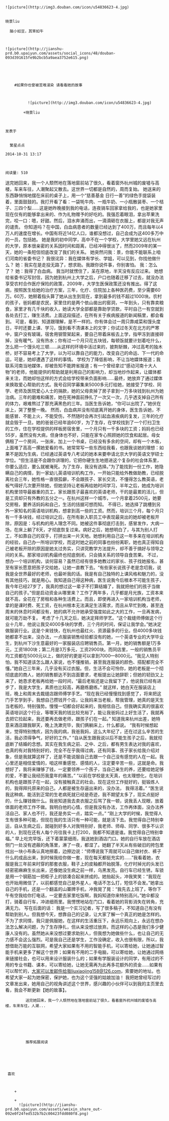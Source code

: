 
    
  
    ![picture](http://img3.douban.com/icon/u54836623-4.jpg)
    

    晓景liu
  
      脑小如豆，其笨如牛

  
  
    ![picture](http://jianshu-prd.b0.upaiyun.com/assets/social_icons/48/douban-093d391615fe9b2bcb5a9aea3752e615.png)
  


    
      
        #如果你也曾被苦难浸染 请看看她的故事
        
          
            
              ![picture](http://img3.douban.com/icon/u54836623-4.jpg)
            
            +晓景liu
        
        
    
    发表于 

    
      繁星点点

    2014-10-31 13:17

    

    阅读量: 510
  


        
            
  送完她回来，我一个人颓然地在落地窗前站了很久，看着窗外杭州城的废墟与高楼，车来车往，人潮聚起又散去。这世界一切都是自然的，周而复始。
  她送来的东西静悄悄地摆在床前的桌子上，用一个“慈善基金 日行一善”的绿色手提袋装着，里面鼓鼓的。我打开看了看：一袋牦牛肉、一瓶牛奶、一小瓶散装枣、一个桔子、三四个梨……这是她昨晚接到我的电话，连夜骑车回家拿给我的，也是她家里现在仅有的能够拿出来的、作为礼物赠予的好吃的。我强忍着眼泪，拿出苹果洗完，咬一口：嗯，好甜。然后，泪水奔涌而出，一滴滴砸在衣服上，都是对我无声的谴责。
  你知道吗？在中国，白血病患者的数量已经达到了400万，而且每年以4万人的速度在增长。中国有将近14亿人口，谁都没想过，自己会成为这400多万中的一员，包括她。
  她是我的初中同学，高中不在一个学校，大学里她又远在杭州的大学，原本很亲密的关系因时间和距离，已经冲得很淡了，然而2009年的某一天，她的一条短信彻底改变了我们的关系。
  她突然问我：景，你能不能联系上咱们河南的省委书记？
  我很诧异：我在媒体有学长、学姐，可以见到，你找他做什么？
  她：我实在是走投无路了，想求助。我跟你说件事，你别害怕。
  我：怎么了？
  她：我得了白血病。
  我当时就愣住了，呆在原地，半天没有反应过来。
  她想给省委书记写封信，因为她到杭州上大学之后，户口也随着迁移了过去，就没办法享受农村合作医疗保险的政策，2009年，大学生医保政策还没有推出。得了这病，按照医生给她的治疗方案，三年，化疗、住院加上各种医药费，至少需要60万。60万，她掰着指头算了她从出生到现在，拿到最多的钱不超过1000块。农村的孩子，爸妈都是农民，家里住的是两个依山凿出的窑洞，一年到头，只有靠卖粮食，家里才有几千块的收入，她读大学全部都是靠助学贷款，平时自己一有空就到各处去打工，赚生活费。上面这段描述，在所有关于疾病报道的新闻稿里，都会看到。
  可是，看到、知道跟理解，是不一样的。你有体会过一周只靠咸菜和馒头度日，平时还要上课、学习，饿到看不清课本上的文字；你试过冬天在北方的严寒中，窗户没有玻璃，宿舍用钢管架起来，要自己带着床板去上学，指甲冻到直接碎掉，没有暖气、没有热水；你有过一个月只花五块钱，每顿饭就要计划着吃什么，怎么把一个馒头吃三顿……从这样的环境中活过来的，披荆斩棘，冲过高考的独木桥，好不容易考上了大学，以为可以靠自己的能力，改变自己的命运、下一代的命运，可是，她却遭遇了这样的事情。
  学校为了降低影响，不让当地媒体报道；我联系河南当地媒体，却被告知不能跨省报道；有一个曾经拿过“感动河南十大人物”的老师，他能提供的帮助就是利用自己的影响力，却当地炒作起来，让媒体都来关注，而她却怕这样的方式会给学校带来负面影响……最终，她放弃了通过媒体来换取爱心帮助的方式。我号召同学募集来5000多元打给她，她接受了学校、同学、老师及医院爱心人士的捐款，她的父母卖掉了房子拿到一万多块钱到杭州为她治病。三年的磨难和痛苦，她在死神面前挣扎了一次又一次，几乎透支掉自己所有的体力，艰难熬过了那充满黑色的三年。当医生告诉她，“你可以出院了。”她伏在床上，哭了整整一晚。
  然而，白血病并没有彻底离开她的身体，医生告诉她，不能感冒、不能上火，不能受伤，不然随时会再次引起血液疾病的复发，三年的化疗就会毁于一旦。她的爸爸已经年逾60岁，为了生存，在学校找到了一个打扫卫生的工作，住在学校提供的样板房宿舍里，一个月只有一千多块的工资；妈妈也已经55岁，虽然没有大病，但身体也不好，只能在家专心照顾她的饮食和起居。母女俩租了一个房间，一张床，加上一个书桌，已经没有多余的空间，却有一个木板，上面堆了高高一摞她爱看的书。她常常写一些东西给我看，也跟我谈她的理想：如果不是因为生病，已经通过英语专八考试的她本来要申请北京大学的英语文学硕士学位。“但生活是不会跟你讲理的，它把你硬生生地摁进这个复杂的社会体系里，你要么适应，要么就被淹死。为了生存，我没有选择。”为了能找到一份工作，她隐瞒自己的病情，到一家幼儿英语培训机构工作，一开始只能给外教做助教，已经脱离社会三年，她性格一直很孤僻，不会跟孩子、家长交流，不懂得怎么教英语，老板气得好几次要开除她，但她坚持让老板再给她时间学习，半年之后，她成为培训机构里领导最器重的员工，家长跟孩子最喜欢的英语老师，干的是最累的活儿，但是工资却只有外教的五分之一。在杭州这样一个城市，一个月拿着2500元，她要交房租，要养活妈妈和自己，生活的拮据可想而知。
  不得已，她选择了跳槽到另外一家知名的英语培训机构，想拿到高一些的工资。然而，培训三个月，每个月只有一千多块钱，经过培训之后，在所有新入职员工中表现最突出的她却被老板开除，原因是：与机构的用人理念不同。她被这件事彻底打击到，感冒发作，大病一场，在床上躺了8天，才彻底恢复过来。病好之后，她想明白了，与其为别人打工，不如靠自己的双手，打拼出来一片天地。她想利用自己这一年多来在培训机构的经验，自己办一所培训学校，而这时她之前的同事也纷纷离职，她也真正得知自己被老板开除的原因是她太过务实，只讲究教学方法提升，却不善于搞好与领导之间的关系。那家培训机构最终也彻底倒闭，只会搞关系的领导自食苦果。
  不过，想办一个培训机构，谈何容易？虽然已经有很多她教过的家长、孩子找她报名，甚至有家长愿意把孩子交给她，让她一直教下去。“有些家长说孩子老是念叨我，说我是全世界最好的老师，也最听我的话。我是有自己独特的上课风格和魅力的，没有其他技巧，就是用心。我知道自己得这种病，医生说我今后根本不可能生孩子，我今年已经27岁了，我真的想过这一辈子不打算结婚了，我就把他们的孩子当做自己的孩子。”但是启动资金从哪里来？工作了两年多，几乎都是月光族，工资本来就不高，全花在了房租和各种生活费上。而且，即使再进入一家培训机构当老师，拿的是课时费、死工资，在杭州根本无法满足生活需求，而且从早忙到晚，甚至连周末的休息时间都没有，她的病不允许她承受强度如此之大的工作，一旦再发病，就可能万劫不复。
  考虑了十几天之后，她决定拜师学艺。“这个裁缝师傅做这个行业十几年，他说让我交4000多块的学费，三个月的时间，保证让我学会。”她决定做服装行业。这是个来钱快，在杭州也最红火、资源最多的行业。但4000多块钱她都拿不出来，没办法，一点服装销售经验都没有的她，一个英语专业的大学毕业生，到杭州下沙生意最好的一家服装店应聘销售员。第一月，她的销售额是1万多元，工资1800块；第二月是3万多元，工资2900块。而同店里，一般的销售员平均工资都在5000元以上，做的好的更是可以拿到7000—8000元。“我见人特别怕，我不知道该怎么跟人家说，也不懂推销，甚至我连服装的颜色、搭配都完全不懂。”她自己三年来，几乎没有买过衣服。但，生活不会可怜你，她的老板是一个彻彻底底的商人，她的销售额达不到店面要求，老板提出让她辞职；但她的韧劲又上来了，她恳求老板再给她一段时间，“最后老板还是让我留下了，他说我已经有进步了，我是大学生，素质也比较高，再磨练磨练。”
  就这样，她白天在服装店上班，晚上和周末去裁缝店跟师傅学手艺。“现在我已经慢慢找到感觉了，将来把这门手艺学到手，我想自己攒钱开个店，让我妈来当老板，帮我管理，她真的是天生当老板的，特别强势。慢慢一切都会好起来的，我相信自己。但我确实真的很喜欢英语培训这个行业，等哪天我的钱比较充裕了，能让我爸妈过上好生活了，我就再去把它捡起来，我还要再去做老师，跟孩子们在一起。”
  知道我来杭州出差，她特意来酒店跟我聊天，晚上洗漱完毕，我们俩躺床上，什么都说。
  “我有时候想起来，觉得特别愧疚，因为我的病，我爸我妈，这么大年纪了，还在过这么辛苦的生活，我必须得争气，好好的工作。”
  “自从医生跟我说以后不能生孩子之后，我就彻底断了结婚的念想。其实在我生病之前、之中、之后，都有男生表达对我的喜欢，也真的有对我特别好的，完全不在乎我得过病，还有同事、孩子家长给我介绍对象，但是我就算这样了，还是不能说服自己去跟一个自己没有感觉的人在一起。我心里还是相信爱情的，咱这样重感觉、感情的人，注定要辛苦一些，这就是命。我想好了，我将来赚够了钱，一定要领养一个孩子，当自己亲生的养，还要给她足够的爱，不要让我经历我童年的痛苦。”
  “以前在学校是太天真，也太理想化，在培训机构也是跟孩子在一起，没有接触真正的社会。现在这份工作挺好的，挺锻炼人的，我得拜托原来的自己。人都是被生存逼出来的，没办法， 我得活着。”
  “医生说我这种病，能活到正常的生老病死就已经是奇迹，我不期望太多了，现实点挺好的，什么赚钱做什么。我爸知道我去卖衣服之后骂了我一顿，说我丢人现眼，放着体面的老师工作不做。我明白他的心情，但是我没有办法，工作再体面，没办法养活自己、家人也不行，我还是务实一点，踏实一点。”
  “刚上大学的时候，我觉得人生有很多种可能，但现在我的生活只有一种可能，就是活下去。我觉得自己特别幸运，自从生病之后，就碰到好多人对我特别好，我老师、师母、同学、很多不认识的人，到现在还有人每个月往我卡上打200，我都不知道是谁。我觉得自己特别幸福。”
  早上吃完早饭，还下着蒙蒙细雨，我送她到酒店门口。她的自行车放在酒店侧门一处没有遮蔽的角落里，淋了一夜，都湿了。她翻了半天从有些破旧的挎包里找出一块小布条认真地擦着，边擦边说：“师傅说我下周就可以自己做衬衣、裤子什么的成品出来，到时候我给你做一套，现在每天都挺充实的……”我看着她，衣服是我三年前来时穿的那套衣服，鞋子上的皮釉都开始脱落，化疗时掉光的头发已经密密麻麻生长出来，还像她没生病之前一样，乌黑发亮。自行车已经生锈，车锁是用一个钢筋加一把柜子上的锁凑合起来拼成的。她抬起头，冲我笑笑：“我现在也开始用微信了，以前都感觉自己是外星人，电话不怎么打，短信不会发。”她拿出自己的手机，还是一个翻盖的山寨牌手机，冲我晃了晃：“我先去上班了，等你下午有空我给你打电话，一定要去家里吃饭啊，我妈知道你来特别高兴。”她伞都没打，骑着自行车，冲进细雨里。我愣愣地站在门口，看着她的背影消失在转角，充满无力。
  写在后面的话：
  我是一个实习记者，写了很多稿子，不知道自己有没有帮助到别人。但我想今天，想靠自己的记录，让大家了解一个真正的她是怎样的。不为了求同情，我只是佩服她，在这样的生活重压下，永远乐观向上，永远在想办法怎么解决问题，为了生存挣扎，但从来没想过放弃。而这样的心态是我们多少健康人没有的。虽然她从来没想过要求助别人，但我想为她做些什么，也让自己的无力感不会这么强烈。可是我自己还是学生，工作没确定，收入也很有限，所以，我想借助万能的互联网，希望大家如果有不用的智能手机，可以寄给她，让她通过智能手机来更多了解这个世界；如果有不用的二手电脑，可以寄给她，让她通过网络来链接社会，也可以用来设计服装什么的；如果有学服装设计的同学，有用过的不用的专业书籍、课本，可以寄给她，让她无需再为此再多花额外的资金……如果有可以帮忙的，大家可以发邮件给我liuxiaojing158@126.com，索要她的地址。也希望大家一起为她保密，保护她，也为这个坚强的姑娘加油！
  我把她曾经写过的文章发出来，她用自己的视角讲述这个世界，感兴趣的小伙伴可以到我的主页里去看，我会不断更新【她的故事】。

        
             送完她回来，我一个人颓然地在落地窗前站了很久，看着窗外杭州城的废墟与高楼，车来车往，人潮...
      
    
    
      
      
      
          
             推荐拓展阅读
        
      
    
    
      
          
     喜欢

      
      
        +
                  
        +
          ![picture](http://jianshu-prd.b0.upaiyun.com/assets/weixin_share_out-092e0f24fed532b7b2c00423fdd080f8.png)
        
      
    
  


